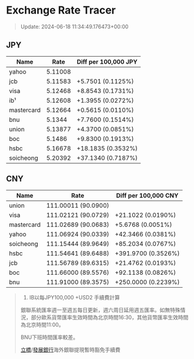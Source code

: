 # Exchange Rate Tracer

> Update: 2024-06-18 11:34:49.176473+00:00

## JPY

| Name       |    Rate | Diff per 100,000 JPY   |
|------------|---------|------------------------|
| yahoo      | 5.11008 |                        |
| jcb        | 5.11583 | +5.7501 (0.1125%)      |
| visa       | 5.12468 | +8.8543 (0.1731%)      |
| ib¹        | 5.12608 | +1.3955 (0.0272%)      |
| mastercard | 5.12664 | +0.5615 (0.0110%)      |
| bnu        | 5.1344  | +7.7600 (0.1514%)      |
| union      | 5.13877 | +4.3700 (0.0851%)      |
| boc        | 5.1486  | +9.8300 (0.1913%)      |
| hsbc       | 5.16678 | +18.1835 (0.3532%)     |
| soicheong  | 5.20392 | +37.1340 (0.7187%)     |

## CNY

| Name       | Rate                | Diff per 100,000 CNY   |
|------------|---------------------|------------------------|
| union      | 111.00011	(90.0900) |                        |
| visa       | 111.02121	(90.0729) | +21.1022 (0.0190%)     |
| mastercard | 111.02689	(90.0683) | +5.6768 (0.0051%)      |
| yahoo      | 111.06924	(90.0339) | +42.3466 (0.0381%)     |
| soicheong  | 111.15444	(89.9649) | +85.2034 (0.0767%)     |
| hsbc       | 111.54641	(89.6488) | +391.9700 (0.3526%)    |
| jcb        | 111.56789	(89.6315) | +21.4762 (0.0193%)     |
| boc        | 111.66000	(89.5576) | +92.1138 (0.0826%)     |
| bnu        | 111.91000	(89.3575) | +250.0000 (0.2239%)    |


> 1. IB以每JPY100,000 +USD2 手續費計算
>
> 銀聯系統匯率週一至週五每日更新，週六周日延用週五匯率。如無特殊情況，部分歐系貨幣匯率生效時間為北京時間16:30，其他貨幣匯率生效時間為北京時間11:00。
>
> BNU下班時間匯率較差。
>
> [立橋](https://www.wlbank.com.mo/uploads/ueditor/file/20181211/1544536513900230.pdf)/[發展銀行](https://www.mdb.com.mo/Service_Charges_20230728.pdf)海外銀聯提現暫時豁免手續費

